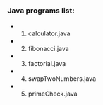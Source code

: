### Java programs list:

* 1. calculator.java
* 2. fibonacci.java
* 3. factorial.java
* 4. swapTwoNumbers.java
* 5. primeCheck.java

